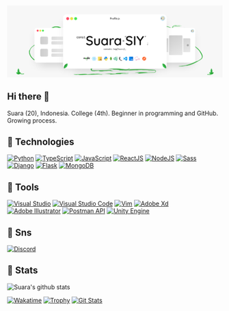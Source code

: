 ![Suara's Banner](images/suara-banner.png)

## Hi there 👋

Suara (20), Indonesia. College (4th). Beginner in programming and GitHub. Growing process.

## 🌱 Technologies

[![Python](http://img.shields.io/badge/-Python-3773A6?style=for-the-badge&logo=python&labelColor=F8F8F8)](https://www.python.org/)
[![TypeScript](http://img.shields.io/badge/-TypeScript-3178C6?style=for-the-badge&logo=typescript&labelColor=F8F8F8)](https://www.typescriptlang.org/)
[![JavaScript](http://img.shields.io/badge/-JavaScript-F7DF1E?style=for-the-badge&logo=javascript&labelColor=black)](https://www.javascript.com/)
[![ReactJS](http://img.shields.io/badge/-ReactJS-0DBDF0?style=for-the-badge&logo=react&labelColor=black)](https://reactjs.org/)
[![NodeJS](http://img.shields.io/badge/-NodeJS-58B84E?style=for-the-badge&logo=node.js&labelColor=black)](https://nodejs.org/en/)
[![Sass](http://img.shields.io/badge/-Sass-CD669A?style=for-the-badge&logo=sass&labelColor=F8F8F8)](https://sass-lang.com/)
[![Django](http://img.shields.io/badge/-Django-2BA977?style=for-the-badge&logo=django)](https://www.djangoproject.com/)
[![Flask](http://img.shields.io/badge/-Flask-F8F8F8?style=for-the-badge&logo=flask&labelColor=black)](https://flask.palletsprojects.com/en/1.1.x/)
[![MongoDB](http://img.shields.io/badge/-MongoDB-49A24C?style=for-the-badge&logo=mongodb&labelColor=F8F8F8)](https://www.mongodb.com/)

<!-- Currently progress:

![Suara's github top langs](https://github-readme-stats.vercel.app/api/top-langs/?username=suarasiy&layout=compact&theme=dracula&hide_border=true) -->

## 🌱 Tools

[![Visual Studio](http://img.shields.io/badge/-Visual_Studio-5C2D91?style=for-the-badge&logo=Visual-Studio)](https://visualstudio.microsoft.com/)
[![Visual Studio Code](http://img.shields.io/badge/-Visual_Studio_Code-007ACC?style=for-the-badge&logo=Visual-Studio-Code)](https://code.visualstudio.com/)
[![Vim](http://img.shields.io/badge/-Vim-019733?style=for-the-badge&logo=vim)](https://www.vim.org/)
[![Adobe Xd](http://img.shields.io/badge/-Adobe_Xd-FF61F6?style=for-the-badge&logo=adobe-xd&logoColor=black)](https://www.adobe.com/products/xd.html)
[![Adobe Illustrator](http://img.shields.io/badge/-Adobe_Illustrator-FF9A00?style=for-the-badge&logo=adobe-illustrator&logoColor=black)](https://www.adobe.com/products/illustrator.html)
[![Postman API](http://img.shields.io/badge/-Postman-FF6C37?style=for-the-badge&logo=postman&logoColor=white)](https://www.postman.com/)
[![Unity Engine](http://img.shields.io/badge/-Unity-000?style=for-the-badge&logo=unity&logoColor=white)](https://unity.com/)

## 🌱 Sns

[![Discord](http://img.shields.io/badge/-Suara.6359-7289DA?style=for-the-badge&logo=discord&logoColor=white)](https://discord.com/)

## 🌱 Stats

<!-- ![Suara's trophy](https://github-profile-trophy.vercel.app/?username=suarasiy&theme=dracula&margin-w=15&margin-h=15&column&no-frame=true) -->

![Suara's github stats](https://github-readme-stats.vercel.app/api?username=suarasiy&show_icons=true&theme=dracula&hide_border=true)

<!-- [![Suara's github wakatime](https://github-readme-stats.vercel.app/api/wakatime?username=suarasiy&theme=dracula&hide_border=true&layout=compact)](https://wakatime.com/@suarasiy) -->

[![Wakatime](http://img.shields.io/badge/-Wakatime-000?style=for-the-badge&logo=wakatime&logoColor=white)](https://wakatime.com/@suarasiy)
[![Trophy](http://img.shields.io/badge/-Stats-512BD4?style=for-the-badge&logoColor=white)](https://github-profile-trophy.vercel.app/?username=suarasiy&theme=dracula&margin-w=15&margin-h=15&column&no-frame=true)
[![Git Stats](http://img.shields.io/badge/-Profile-3DDC84?style=for-the-badge&logoColor=white)](https://github-readme-stats.vercel.app/api?username=suarasiy&show_icons=true&theme=dracula&hide_border=true)

<!-- ## Time -->
<!-- [![Suara's wakatime tracker](https://wakatime.com/badge/github/suarasiy/suarasiy.svg)](https://wakatime.com/badge/github/suarasiy/suarasiy) -->

<!--
**suarasiy/suarasiy** is a ✨ _special_ ✨ repository because its `README.md` (this file) appears on your GitHub profile.

Here are some ideas to get you started:

- 🔭 I’m currently working on ...
- 🌱 I’m currently learning ...
- 👯 I’m looking to collaborate on ...
- 🤔 I’m looking for help with ...
- 💬 Ask me about ...
- 📫 How to reach me: ...
- 😄 Pronouns: ...
- ⚡ Fun fact: ...
-->
